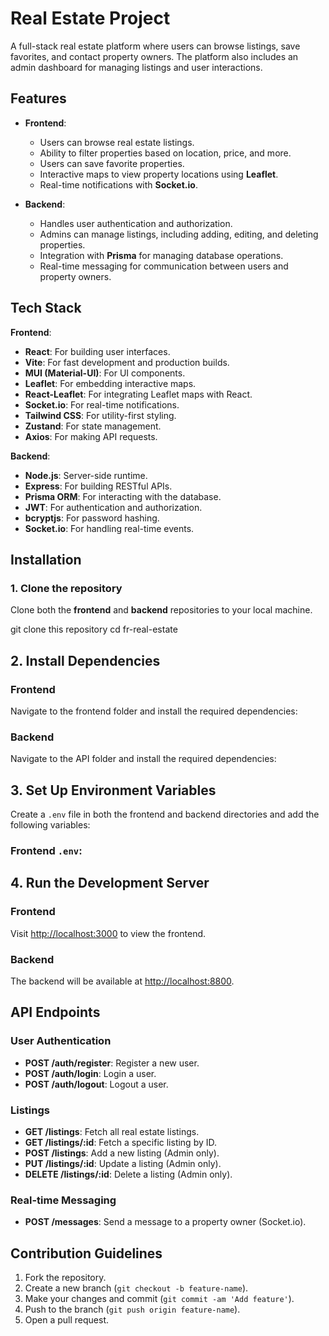 # Real Estate Project

A full-stack real estate platform where users can browse listings, save favorites, and contact property owners. The platform also includes an admin dashboard for managing listings and user interactions.

## Features

- **Frontend**:  
  - Users can browse real estate listings.
  - Ability to filter properties based on location, price, and more.
  - Users can save favorite properties.
  - Interactive maps to view property locations using **Leaflet**.
  - Real-time notifications with **Socket.io**.
  
- **Backend**:  
  - Handles user authentication and authorization.
  - Admins can manage listings, including adding, editing, and deleting properties.
  - Integration with **Prisma** for managing database operations.
  - Real-time messaging for communication between users and property owners.

## Tech Stack

**Frontend**:
- **React**: For building user interfaces.
- **Vite**: For fast development and production builds.
- **MUI (Material-UI)**: For UI components.
- **Leaflet**: For embedding interactive maps.
- **React-Leaflet**: For integrating Leaflet maps with React.
- **Socket.io**: For real-time notifications.
- **Tailwind CSS**: For utility-first styling.
- **Zustand**: For state management.
- **Axios**: For making API requests.

**Backend**:
- **Node.js**: Server-side runtime.
- **Express**: For building RESTful APIs.
- **Prisma ORM**: For interacting with the database.
- **JWT**: For authentication and authorization.
- **bcryptjs**: For password hashing.
- **Socket.io**: For handling real-time events.

## Installation

### 1. Clone the repository
Clone both the **frontend** and **backend** repositories to your local machine.


git clone this repository
cd fr-real-estate

## 2. Install Dependencies

### Frontend
Navigate to the frontend folder and install the required dependencies:


### Backend
Navigate to the API folder and install the required dependencies:


## 3. Set Up Environment Variables

Create a `.env` file in both the frontend and backend directories and add the following variables:

### Frontend `.env`:


## 4. Run the Development Server

### Frontend


Visit [http://localhost:3000](http://localhost:3000) to view the frontend.

### Backend


The backend will be available at [http://localhost:8800](http://localhost:8800).

## API Endpoints

### User Authentication
- **POST /auth/register**: Register a new user.
- **POST /auth/login**: Login a user.
- **POST /auth/logout**: Logout a user.

### Listings
- **GET /listings**: Fetch all real estate listings.
- **GET /listings/:id**: Fetch a specific listing by ID.
- **POST /listings**: Add a new listing (Admin only).
- **PUT /listings/:id**: Update a listing (Admin only).
- **DELETE /listings/:id**: Delete a listing (Admin only).

### Real-time Messaging
- **POST /messages**: Send a message to a property owner (Socket.io).

## Contribution Guidelines

1. Fork the repository.
2. Create a new branch (`git checkout -b feature-name`).
3. Make your changes and commit (`git commit -am 'Add feature'`).
4. Push to the branch (`git push origin feature-name`).
5. Open a pull request.

